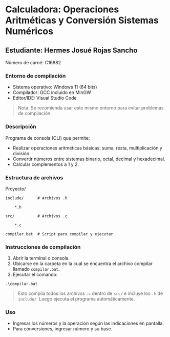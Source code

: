 # Calculadora: Operaciones Aritméticas y Conversión Sistemas Numéricos
## Estudiante: Hermes Josué Rojas Sancho

Número de carné: C16882

### Entorno de compilación
- Sistema operativo: Windows 11 (64 bits)
- Compilador: GCC incluido en MinGW
- Editor/IDE: Visual Studio Code

> Nota: Se recomienda usar este mismo entorno para evitar problemas de compilación.

### Descripción
Programa de consola (CLI) que permite:
- Realizar operaciones aritméticas básicas: suma, resta, multiplicación y división.
- Convertir números entre sistemas binario, octal, decimal y hexadecimal.
- Calcular complementos a 1 y 2.

### Estructura de archivos
Proyecto/

    include/      # Archivos .h
    
        *.h
        
    src/          # Archivos .c
    
        *.c
        
    compilar.bat  # Script para compilar y ejecutar

### Instrucciones de compilación
1. Abrir la terminal o consola.
2. Ubicarse en la carpeta en la cual se encuentra el archivo compilar llamado `compilar.bat`.
3. Ejecutar el comando:

```
.\compilar.bat
```
> Esto compila todos los archivos `.c` dentro de `src/` e incluye los `.h` de `include/`. Luego ejecuta el programa automáticamente.

### Uso
- Ingresar los números y la operación según las indicaciones en pantalla.
- Para conversiones, ingresar número y su base.
